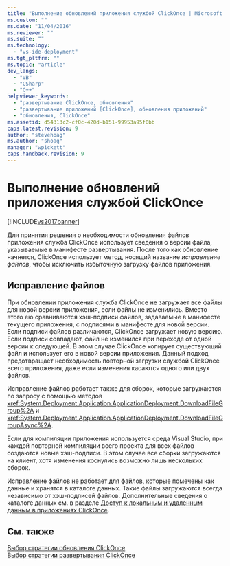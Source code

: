 ```yaml
---
title: "Выполнение обновлений приложения службой ClickOnce | Microsoft Docs"
ms.custom: ""
ms.date: "11/04/2016"
ms.reviewer: ""
ms.suite: ""
ms.technology: 
  - "vs-ide-deployment"
ms.tgt_pltfrm: ""
ms.topic: "article"
dev_langs: 
  - "VB"
  - "CSharp"
  - "C++"
helpviewer_keywords: 
  - "развертывание ClickOnce, обновления"
  - "развертывание приложений [ClickOnce], обновления приложений"
  - "обновления, ClickOnce"
ms.assetid: d54313c2-cf0c-420d-b151-99953a95f0bb
caps.latest.revision: 9
author: "stevehoag"
ms.author: "shoag"
manager: "wpickett"
caps.handback.revision: 9
---
```

# Выполнение обновлений приложения службой ClickOnce
[!INCLUDE[vs2017banner](../code-quality/includes/vs2017banner.md)]

Для принятия решения о необходимости обновления файлов приложения служба ClickOnce использует сведения о версии файла, указываемые в манифесте развертывания.  После того как обновление начнется, ClickOnce использует метод, носящий название *исправление файлов*, чтобы исключить избыточную загрузку файлов приложения.  
  
## Исправление файлов  
 При обновлении приложения служба ClickOnce не загружает все файлы для новой версии приложения, если файлы не изменились.  Вместо этого ею сравниваются хэш\-подписи файлов, задаваемые в манифесте текущего приложения, с подписями в манифесте для новой версии.  Если подписи файлов различаются, ClickOnce загружает новую версию.  Если подписи совпадают, файл не изменился при переходе от одной версии к следующей.  В этом случае ClickOnce копирует существующий файл и использует его в новой версии приложения.  Данный подход предотвращает необходимость повторной загрузки службой ClickOnce всего приложения, даже если изменения касаются одного или двух файлов.  
  
 Исправление файлов работает также для сборок, которые загружаются по запросу с помощью методов <xref:System.Deployment.Application.ApplicationDeployment.DownloadFileGroup%2A> и <xref:System.Deployment.Application.ApplicationDeployment.DownloadFileGroupAsync%2A>.  
  
 Если для компиляции приложения используется среда Visual Studio, при каждой повторной компиляции всего проекта для всех файлов создаются новые хэш\-подписи.  В этом случае все сборки загружаются на клиент, хотя изменения коснулись возможно лишь нескольких сборок.  
  
 Исправление файлов не работает для файлов, которые помечены как данные и хранятся в каталоге данных.  Такие файлы загружаются всегда независимо от хэш\-подписей файлов.  Дополнительные сведения о каталоге данных см. в разделе [Доступ к локальным и удаленным данным в приложениях ClickOnce](../deployment/accessing-local-and-remote-data-in-clickonce-applications.md).  
  
## См. также  
 [Выбор стратегии обновления ClickOnce](../deployment/choosing-a-clickonce-update-strategy.md)   
 [Выбор стратегии развертывания ClickOnce](../deployment/choosing-a-clickonce-deployment-strategy.md)